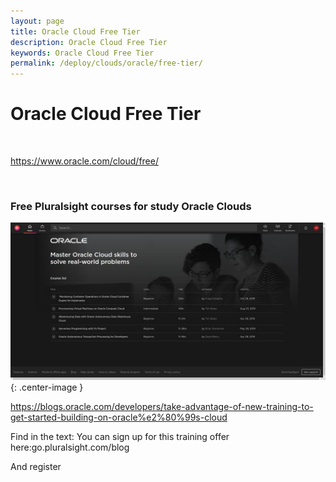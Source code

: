 ```yaml
---
layout: page
title: Oracle Cloud Free Tier
description: Oracle Cloud Free Tier
keywords: Oracle Cloud Free Tier
permalink: /deploy/clouds/oracle/free-tier/
---
```


# Oracle Cloud Free Tier

<br/>

https://www.oracle.com/cloud/free/

<br/>

### Free Pluralsight courses for study Oracle Clouds

![pluralsight oracle clouds free courses](/img/pluralsight-oracle-clouds-free-courses.jpg 'pluralsight oracle clouds free courses'){: .center-image }

https://blogs.oracle.com/developers/take-advantage-of-new-training-to-get-started-building-on-oracle%e2%80%99s-cloud

Find in the text:
You can sign up for this training offer here:go.pluralsight.com/blog

And register
